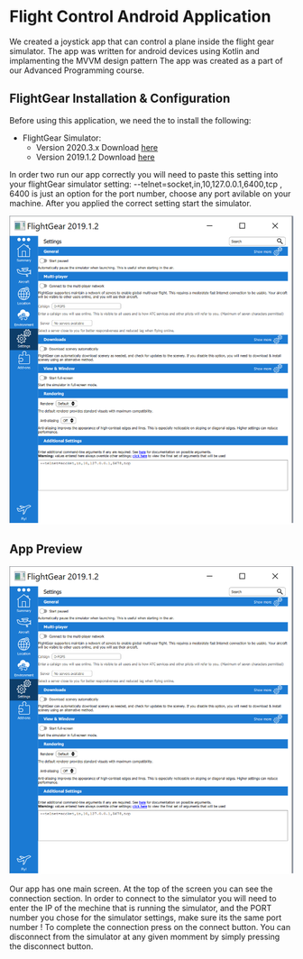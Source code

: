 # Flight Control Android Application​


We created a joystick app that can control a plane inside the flight gear simulator.​
The app was written for android devices using Kotlin and implamenting the MVVM design pattern​
The app was created as a part of our Advanced Programming course. 

## FlightGear Installation & Configuration

Before using this application, we need the to install the following:
 - FlightGear Simulator:
   - Version 2020.3.x Download [here](https://www.flightgear.org/download/)
   - Version 2019.1.2 Download [here](https://sourceforge.net/projects/flightgear/files/release-2019.1/)
   
In order two run our app correctly you will need to paste this setting into your flightGear simulator setting: --telnet=socket,in,10,127.0.0.1,6400,tcp , 6400 is just an option for the port number, choose any port avilable on your machine.
After you applied the correct setting start the simulator. 

![alt text](https://github.com/yana-sidnich/pictures/blob/main/pic1.png)

## App Preview
![alt text](https://github.com/yana-sidnich/pictures/blob/main/pic1.png)

Our app has one main screen. 
At the top of the screen you can see the connection section. In order to connect to the simulator you will need to enter the IP of the mechine that is running the simulator, and the PORT number you chose for the simulator settings, make sure its the same port number !
To complete the connection press on the connect button. You can disconnect from the simulator at any given momment by simply pressing the disconnect button. 
